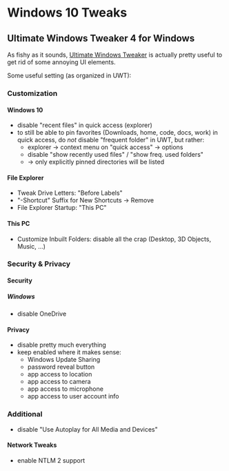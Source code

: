 # Windows 10 Tweaks

## Ultimate Windows Tweaker 4 for Windows

As fishy as it sounds,
[Ultimate Windows Tweaker](http://www.thewindowsclub.com/ultimate-windows-tweaker-4-windows-10)
is actually pretty useful to get rid of some annoying UI elements.

Some useful setting (as organized in UWT):

### Customization

#### Windows 10

* disable "recent files" in quick access (explorer)
* to still be able to pin favorites (Downloads, home, code, docs, work)
  in quick access, do *not* disable "frequent folder" in UWT, but rather:
  * explorer → context menu on "quick access" → options
  * disable "show recently used files" / "show freq. used folders"
  * → only explicitly pinned directories will be listed

#### File Explorer

* Tweak Drive Letters: "Before Labels"
* "-Shortcut" Suffix for New Shortcuts → Remove
* File Explorer Startup: "This PC"

#### This PC

* Customize Inbuilt Folders: disable all the crap (Desktop, 3D Objects, Music, …)

### Security & Privacy

#### Security

##### Windows

* disable OneDrive

#### Privacy

* disable pretty much everything
* keep enabled where it makes sense:
  * Windows Update Sharing
  * password reveal button
  * app access to location
  * app access to camera
  * app access to microphone
  * app access to user account info

### Additional

* disable "Use Autoplay for All Media and Devices"

#### Network Tweaks

* enable NTLM 2 support